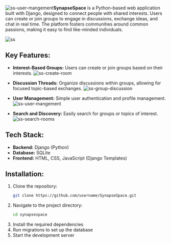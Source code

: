 ![ss-user-mangement](https://github.com/user-attachments/assets/e371e6b2-4cf0-49cd-b95f-e93e9a8c3fbe)**SynapseSpace** is a Python-based web application built with Django, designed to connect people with shared interests. Users can create or join groups to engage in discussions, exchange ideas, and chat in real time. The platform fosters communities around common passions, making it easy to find like-minded individuals.

![ss](https://github.com/user-attachments/assets/54500e16-7161-4331-8b55-353b04c061f1)

## Key Features:
- **Interest-Based Groups:** Users can create or join groups based on their interests.
  ![ss-create-room](https://github.com/user-attachments/assets/7c28b165-cf95-4c8c-960c-b30f52f5cf28)  
- **Discussion Threads:** Organize discussions within groups, allowing for focused topic-based exchanges.
  ![ss-group-discussion](https://github.com/user-attachments/assets/d9e0f999-8706-4b64-a48e-b5b45e97a054)

- **User Management:** Simple user authentication and profile management.
  ![ss-user-mangement](https://github.com/user-attachments/assets/8bf6f940-31de-4d82-b0ee-8812a4e780f4)

- **Search and Discovery:** Easily search for groups or topics of interest.
  ![ss-search-rooms](https://github.com/user-attachments/assets/2897b9aa-6522-42f5-9cce-167d509345cd)

## Tech Stack:
- **Backend:** Django (Python)
- **Database:** SQLite
- **Frontend:** HTML, CSS, JavaScript (Django Templates)

## Installation:
1. Clone the repository:
   ```bash
   git clone https://github.com/username/SynapseSpace.git
2. Navigate to the project directory:
   ```bash
   cd synapsespace
3. Install the required dependencies
4. Run migrations to set up the database
5. Start the development server


